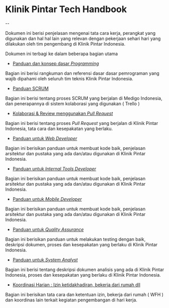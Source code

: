 # Klinik Pintar Tech Handbook
--


Dokumen ini berisi penjelasan mengenai tata cara kerja, perangkat yang digunakan dan hal hal lain yang relevan dengan pekerjaan sehari hari yang dilakukan oleh tim pengembang di Klinik Pintar Indonesia. 

Dokumen ini terbagi ke dalam beberapa bagian utama

- [Panduan dan konsep dasar _Programming_](https://github.com/medigoid/tech-handbook/blob/develop/programming-concepts.md)

Bagian ini berisi rangkuman dan referensi dasar dasar pemrograman yang wajib dipahami oleh seluruh tim teknis Klinik Pintar Indonesia.

- [Panduan SCRUM](https://github.com/medigoid/tech-handbook/blob/develop/scrum.md)

Bagian ini berisi tentang proses SCRUM yang berjalan di Medigo Indonesia, dan penerapannya di sistem kolaborasi yang digunakan ( Trello )

- [Kolaborasi & Review menggunakan _Pull Request_](https://github.com/medigoid/tech-handbook/blob/develop/pull-request-workflow.md)

Bagian ini berisi tentang proses _Pull Request_ yang berjalan di Klinik Pintar Indonesia, tata cara dan kesepakatan yang berlaku.

- [Panduan untuk _Web Developer_](https://github.com/medigoid/tech-handbook/blob/develop/web-development.md)

Bagian ini berisikan panduan untuk membuat kode baik, penjelasan arsitektur dan pustaka yang ada dan/atau digunakan di Klinik Pintar Indonesia.

- [Panduan untuk _Internal Tools Developer_](https://github.com/medigoid/tech-handbook/blob/master/internal-tools-development.md)

Bagian ini berisikan panduan untuk membuat kode baik, penjelasan arsitektur dan pustaka yang ada dan/atau digunakan di Klinik Pintar Indonesia.

- [Panduan untuk _Mobile Developer_](https://github.com/medigoid/tech-handbook/blob/develop/mobile-development.md)

Bagian ini berisikan panduan untuk membuat kode baik, penjelasan arsitektur dan pustaka yang ada dan/atau digunakan di Klinik Pintar Indonesia.

- [Panduan untuk _Quality Assurance_](https://github.com/medigoid/tech-handbook/blob/develop/quality-assurance.md)

Bagian ini berisikan panduan untuk melakukan testing dengan baik, deskripsi dokumen, proses dan kesepakatan yang berlaku di Klinik Pintar Indonesia.

- [Panduan untuk _System Analyst_](https://github.com/medigoid/tech-handbook/blob/develop/software-analysis.md)

Bagian ini berisi tentang deskripsi dokumen analisis yang ada di Klinik Pintar Indonesia, proses dan kesepakatan yang berlaku di Klinik Pintar Indonesia.

- [Koordinasi Harian : Izin ketidakhadiran, bekerja dari rumah dll](https://github.com/medigoid/tech-handbook/blob/develop/daily-coordination.md)

Bagian ini berisikan tata cara dan ketentuan izin, bekerja dari rumah ( WFH ) dan koordinas lain terkait kegiatan pengembangan di hari kerja.
